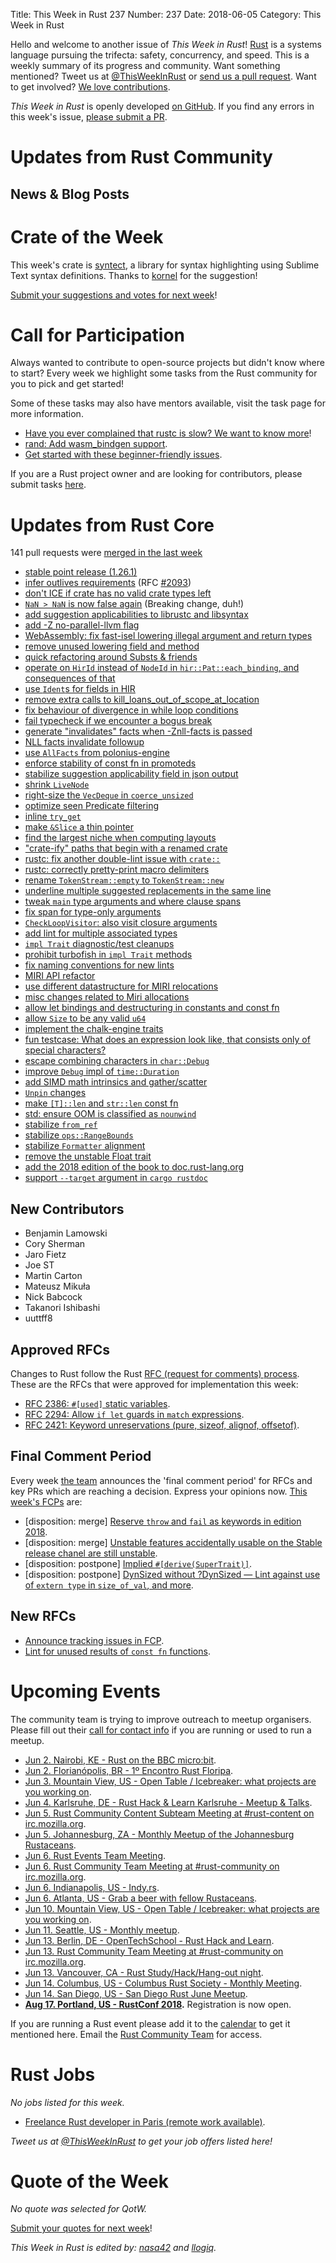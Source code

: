 Title: This Week in Rust 237
Number: 237
Date: 2018-06-05
Category: This Week in Rust

Hello and welcome to another issue of *This Week in Rust*!
[Rust](http://rust-lang.org) is a systems language pursuing the trifecta: safety, concurrency, and speed.
This is a weekly summary of its progress and community.
Want something mentioned? Tweet us at [@ThisWeekInRust](https://twitter.com/ThisWeekInRust) or [send us a pull request](https://github.com/cmr/this-week-in-rust).
Want to get involved? [We love contributions](https://github.com/rust-lang/rust/blob/master/CONTRIBUTING.md).

*This Week in Rust* is openly developed [on GitHub](https://github.com/cmr/this-week-in-rust).
If you find any errors in this week's issue, [please submit a PR](https://github.com/cmr/this-week-in-rust/pulls).

# Updates from Rust Community

## News & Blog Posts

# Crate of the Week

This week's crate is [syntect](https://crates.io/crates/syntect), a library for syntax highlighting using Sublime Text syntax definitions. Thanks to [kornel](https://users.rust-lang.org/u/kornel) for the suggestion!

[Submit your suggestions and votes for next week][submit_crate]!

[submit_crate]: https://users.rust-lang.org/t/crate-of-the-week/2704

# Call for Participation

Always wanted to contribute to open-source projects but didn't know where to start?
Every week we highlight some tasks from the Rust community for you to pick and get started!

Some of these tasks may also have mentors available, visit the task page for more information.

* [Have you ever complained that rustc is slow? We want to know more](https://github.com/rust-lang-nursery/rustc-perf/issues/232)!
* [rand: Add wasm_bindgen support](https://github.com/rust-lang-nursery/rand/issues/478).
* [Get started with these beginner-friendly issues](https://www.rustaceans.org/findwork/starters).

If you are a Rust project owner and are looking for contributors, please submit tasks [here][guidelines].

[guidelines]: https://users.rust-lang.org/t/twir-call-for-participation/4821

# Updates from Rust Core

141 pull requests were [merged in the last week][merged]

[merged]: https://github.com/search?q=is%3Apr+org%3Arust-lang+is%3Amerged+merged%3A2018-05-21..2018-05-28

* [stable point release (1.26.1)](https://github.com/rust-lang/rust/pull/51045)
* [infer outlives requirements](https://github.com/rust-lang/rust/pull/50070) (RFC [#2093](https://github.com/rust-lang/rfcs/pull/2093))
* [don't ICE if crate has no valid crate types left](https://github.com/rust-lang/rust/pull/51035)
* [`NaN > NaN` is now false again](https://github.com/rust-lang/rust/pull/50812) (Breaking change, duh!)
* [add suggestion applicabilities to librustc and libsyntax](https://github.com/rust-lang/rust/pull/50724)
* [add -Z no-parallel-llvm flag](https://github.com/rust-lang/rust/pull/50972)
* [WebAssembly: fix fast-isel lowering illegal argument and return types](https://github.com/rust-lang/llvm/pull/117)
* [remove unused lowering field and method](https://github.com/rust-lang/rust/pull/51034)
* [quick refactoring around Substs & friends](https://github.com/rust-lang/rust/pull/50801)
* [operate on `HirId` instead of `NodeId` in `hir::Pat::each_binding`, and consequences of that](https://github.com/rust-lang/rust/pull/50929)
* [use `Ident`s for fields in HIR](https://github.com/rust-lang/rust/pull/51072)
* [remove extra calls to kill_loans_out_of_scope_at_location](https://github.com/rust-lang/rust/pull/50891)
* [fix behaviour of divergence in while loop conditions](https://github.com/rust-lang/rust/pull/51049)
* [fail typecheck if we encounter a bogus break](https://github.com/rust-lang/rust/pull/51070)
* [generate "invalidates" facts when -Znll-facts is passed](https://github.com/rust-lang/rust/pull/50798)
* [NLL facts invalidate followup](https://github.com/rust-lang/rust/pull/50998)
* [use `AllFacts` from polonius-engine](https://github.com/rust-lang/rust/pull/51047)
* [enforce stability of const fn in promoteds](https://github.com/rust-lang/rust/pull/50909)
* [stabilize suggestion applicability field in json output](https://github.com/rust-lang/rust/pull/50486)
* [shrink `LiveNode`](https://github.com/rust-lang/rust/pull/50981)
* [right-size the `VecDeque` in `coerce_unsized`](https://github.com/rust-lang/rust/pull/50963)
* [optimize seen Predicate filtering](https://github.com/rust-lang/rust/pull/50932)
* [inline `try_get`](https://github.com/rust-lang/rust/pull/50931)
* [make `&Slice` a thin pointer](https://github.com/rust-lang/rust/pull/50612)
* [find the largest niche when computing layouts](https://github.com/rust-lang/rust/pull/50860)
* ["crate-ify" paths that begin with a renamed crate](https://github.com/rust-lang/rust/pull/51010)
* [rustc: fix another double-lint issue with `crate::`](https://github.com/rust-lang/rust/pull/50982)
* [rustc: correctly pretty-print macro delimiters](https://github.com/rust-lang/rust/pull/50971)
* [rename `TokenStream::empty` to `TokenStream::new`](https://github.com/rust-lang/rust/pull/51073)
* [underline multiple suggested replacements in the same line](https://github.com/rust-lang/rust/pull/50987)
* [tweak `main` type arguments and where clause spans](https://github.com/rust-lang/rust/pull/50986)
* [fix span for type-only arguments](https://github.com/rust-lang/rust/pull/50979)
* [`CheckLoopVisitor`: also visit closure arguments](https://github.com/rust-lang/rust/pull/50849)
* [add lint for multiple associated types](https://github.com/rust-lang/rust/pull/50682)
* [`impl Trait` diagnostic/test cleanups](https://github.com/rust-lang/rust/pull/50943)
* [prohibit turbofish in `impl Trait` methods](https://github.com/rust-lang/rust/pull/51051)
* [fix naming conventions for new lints](https://github.com/rust-lang/rust/pull/50879)
* [MIRI API refactor](https://github.com/rust-lang/rust/pull/50967)
* [use different datastructure for MIRI relocations](https://github.com/rust-lang/rust/pull/50866)
* [misc changes related to Miri allocations](https://github.com/rust-lang/rust/pull/50520)
* [allow let bindings and destructuring in constants and const fn](https://github.com/rust-lang/rust/pull/49172)
* [allow `Size` to be any valid `u64`](https://github.com/rust-lang/rust/pull/50916)
* [implement the chalk-engine traits](https://github.com/rust-lang/rust/pull/50937)
* [fun testcase: What does an expression look like, that consists only of special characters?](https://github.com/rust-lang/rust/pull/51059)
* [escape combining characters in `char::Debug`](https://github.com/rust-lang/rust/pull/49283)
* [improve `Debug` impl of `time::Duration`](https://github.com/rust-lang/rust/pull/50364)
* [add SIMD math intrinsics and gather/scatter](https://github.com/rust-lang/rust/pull/50521)
* [`Unpin` changes](https://github.com/rust-lang/rust/pull/50984)
* [make `[T]::len` and `str::len` const fn](https://github.com/rust-lang/rust/pull/50863)
* [std: ensure OOM is classified as `nounwind`](https://github.com/rust-lang/rust/pull/51041)
* [stabilize `from_ref`](https://github.com/rust-lang/rust/pull/50945)
* [stabilize `ops::RangeBounds`](https://github.com/rust-lang/rust/pull/51033)
* [stabilize `Formatter` alignment](https://github.com/rust-lang/rust/pull/51078)
* [remove the unstable Float trait](https://github.com/rust-lang/rust/pull/50933)
* [add the 2018 edition of the book to doc.rust-lang.org](https://github.com/rust-lang/rust/pull/50952)
* [support `--target` argument in `cargo rustdoc`](https://github.com/rust-lang/cargo/pull/5587)

## New Contributors

* Benjamin Lamowski
* Cory Sherman
* Jaro Fietz
* Joe ST
* Martin Carton
* Mateusz Mikuła
* Nick Babcock
* Takanori Ishibashi
* uuttff8

## Approved RFCs

Changes to Rust follow the Rust [RFC (request for comments)
process](https://github.com/rust-lang/rfcs#rust-rfcs). These
are the RFCs that were approved for implementation this week:

* [RFC 2386: `#[used]` static variables](https://github.com/rust-lang/rfcs/pull/2386).
* [RFC 2294: Allow `if let` guards in `match` expressions](https://github.com/rust-lang/rfcs/pull/2294).
* [RFC 2421: Keyword unreservations (pure, sizeof, alignof, offsetof)](https://github.com/rust-lang/rfcs/pull/2421).

## Final Comment Period

Every week [the team](https://www.rust-lang.org/team.html) announces the
'final comment period' for RFCs and key PRs which are reaching a
decision. Express your opinions now. [This week's FCPs][fcp] are:

[fcp]: https://github.com/rust-lang/rfcs/labels/final-comment-period

* [disposition: merge] [Reserve `throw` and `fail` as keywords in edition 2018](https://github.com/rust-lang/rfcs/pull/2441).
* [disposition: merge] [Unstable features accidentally usable on the Stable release chanel are still unstable](https://github.com/rust-lang/rfcs/pull/2405).
* [disposition: postpone] [Implied `#[derive(SuperTrait)]`](https://github.com/rust-lang/rfcs/pull/2385).
* [disposition: postpone] [DynSized without ?DynSized — Lint against use of `extern type` in `size_of_val`, and more](https://github.com/rust-lang/rfcs/pull/2310).

## New RFCs

* [Announce tracking issues in FCP](https://github.com/rust-lang/rfcs/pull/2449).
* [Lint for unused results of `const fn` functions](https://github.com/rust-lang/rfcs/pull/2450).

# Upcoming Events

The community team is trying to improve outreach to meetup organisers. Please fill out their [call for contact info](https://docs.google.com/forms/d/e/1FAIpQLSf52YXGhqBaHtCXtVna4iHYMK7IQaTqUW6V-ztsZC8C2TBInQ/viewform) if you are running or used to run a meetup.

* [Jun  2. Nairobi, KE - Rust on the BBC micro:bit](https://www.meetup.com/Rust-Nairobi/events/250762823/).
* [Jun  2. Florianópolis, BR - 1º Encontro Rust Floripa](https://www.meetup.com/rustfloripa/events/xvglrpyxjbdb/).
* [Jun  3. Mountain View, US - Open Table / Icebreaker: what projects are you working on](https://www.meetup.com/Rust-Dev-in-Mountain-View/events/glnfcpyxhbbc/).
* [Jun  4. Karlsruhe, DE - Rust Hack & Learn Karlsruhe - Meetup & Talks](https://www.meetup.com/Rust-Hack-Learn-Karlsruhe/events/250646555/).
* [Jun  5. Rust Community Content Subteam Meeting at #rust-content on irc.mozilla.org](irc://irc.mozilla.org/rust-content).
* [Jun  5. Johannesburg, ZA - Monthly Meetup of the Johannesburg Rustaceans](https://www.meetup.com/Johannesburg-Rust-Meetup/events/cpblrnyxjbhb/).
* [Jun  6. Rust Events Team Meeting](https://t.me/joinchat/EkKINhHCgZ9llzvPidOssA).
* [Jun  6. Rust Community Team Meeting at #rust-community on irc.mozilla.org](irc://irc.mozilla.org/rust-community).
* [Jun  6. Indianapolis, US - Indy.rs](https://www.meetup.com/indyrs/events/cpvshpyxjbjb/).
* [Jun  6. Atlanta, US - Grab a beer with fellow Rustaceans](https://www.meetup.com/Rust-ATL/events/rhvgrmyxjbjb/).
* [Jun 10. Mountain View, US - Open Table / Icebreaker: what projects are you working on](https://www.meetup.com/Rust-Dev-in-Mountain-View/events/glnfcpyxjbnb/).
* [Jun 11. Seattle, US - Monthly meetup](https://www.meetup.com/Seattle-Rust-Meetup/events/hztzcpyxjbpb/).
* [Jun 13. Berlin, DE - OpenTechSchool - Rust Hack and Learn](https://www.meetup.com/opentechschool-berlin/events/250904450/).
* [Jun 13. Rust Community Team Meeting at #rust-community on irc.mozilla.org](irc://irc.mozilla.org/rust-community).
* [Jun 13. Vancouver, CA - Rust Study/Hack/Hang-out night](https://www.meetup.com/Vancouver-Rust/events/dqldspyxjbrb/).
* [Jun 14. Columbus, US - Columbus Rust Society - Monthly Meeting](https://www.meetup.com/columbus-rs/events/dbcfrpyxjbsb/).
* [Jun 14. San Diego, US - San Diego Rust June Meetup](https://www.meetup.com/San-Diego-Rust/events/251001684/).
* **[Aug 17. Portland, US - RustConf 2018](http://rustconf.com/).** Registration is now open.

If you are running a Rust event please add it to the [calendar] to get
it mentioned here. Email the [Rust Community Team][community] for access.

[calendar]: https://www.google.com/calendar/embed?src=apd9vmbc22egenmtu5l6c5jbfc%40group.calendar.google.com
[community]: mailto:community-team@rust-lang.org

# Rust Jobs

*No jobs listed for this week.*

* [Freelance Rust developer in Paris (remote work available)](https://twitter.com/JonathanBelolo/status/1000128978936623104).

*Tweet us at [@ThisWeekInRust](https://twitter.com/ThisWeekInRust) to get your job offers listed here!*

# Quote of the Week

*No quote was selected for QotW.*

[Submit your quotes for next week][submit]!

[submit]: http://users.rust-lang.org/t/twir-quote-of-the-week/328

*This Week in Rust is edited by: [nasa42](https://github.com/nasa42) and [llogiq](https://github.com/llogiq).*
